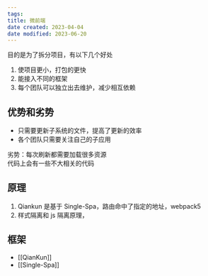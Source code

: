 ```yaml
---
tags:
title: 微前端
date created: 2023-04-04
date modified: 2023-06-20
---
```


目的是为了拆分项目，有以下几个好处

1. 使项目更小，打包的更快
2. 能接入不同的框架
3. 每个团队可以独立出去维护，减少相互依赖

## 优势和劣势

- 只需要更新子系统的文件，提高了更新的效率
- 各个团队只需要关注自己的子应用

劣势：每次刷新都需要加载很多资源  
代码上会有一些不大相关的代码

## 原理

1. Qiankun 是基于 Single-Spa，路由命中了指定的地址，webpack5
2. 样式隔离和 js 隔离原理，

## 框架

- [[QianKun]]
- [[Single-Spa]]
